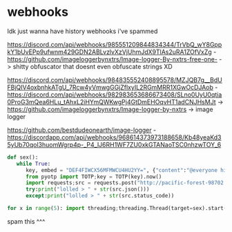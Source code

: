 # webhooks
Idk just wanna have history webhooks i've spammed

https://discord.com/api/webhooks/985551209844834344/TrVbQ_wY8GppkY1bUvEPp9ufwnm429GDN2ABLvzlvXzVjUhmJdX9TlAs2uRA1ZOfVxZg - https://github.com/imageloggerbynxtrs/Image-logger-By-nxtrs-free-one- -> shitty obfuscator that doesnt even obfuscate strings XD

https://discord.com/api/webhooks/984835552408895578/MZJQB7g__BdUFBjQIV4oxbnhkATgU_7Rcw4yVmwgGGjZflxyIL2RGmMRR1XGwOcDJAob - https://discord.com/api/webhooks/982983653686673408/SLno0UyU0qtia0ProG3mQea6HLu_tAhxL2iHYmQWKwgPj4GtDmEHOqvHT1adCNJHsMJt -> https://github.com/imageloggerbynxtrs/Image-logger-by-nxtrs -> image logger

https://github.com/bestdudeonearth/image-logger - https://discordapp.com/api/webhooks/968614373973188658/Kb48yeaKd35yUb70qol3huomWgrp4p-_P4_lJ6RH1WF7ZU0xkGTANaoTSC0nhzwTOY_6


```py
def sex():
   while True:
      key, embed = "DEF4FIWCX56MFMWCU4HU2YY=", {"content":"@everyone hi nigger get good join funny gang https://discord.gg/TuXtgsMq"}
      from pyotp import TOTP;key = TOTP(key).now()
      import requests;src = requests.post("http://pacific-forest-98702.herokuapp.com/", headers={"Authorization": key}, json=embed)
      try:print("lolled > " + str(src.json())) 
      except:print("lolled > " + str(src.status_code))

for x in range(5): import threading;threading.Thread(target=sex).start()
```
spam this ^^^
